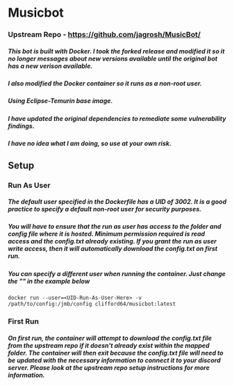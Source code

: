 # Musicbot
### Upstream Repo - https://github.com/jagrosh/MusicBot/
##### This bot is built with Docker. I took the forked release and modified it so it no longer messages about new versions available until the original bot has a new verison available.
##### I also modified the Docker container so it runs as a non-root user.

##### Using Eclipse-Temurin base image. 

##### I have updated the original dependencies to remediate some vulnerability findings.

##### I have no idea what I am doing, so use at your own risk.

## Setup

### Run As User

##### The default user specified in the Dockerfile has a UID of 3002. It is a good practice to specify a default non-root user for security purposes.

##### You will have to ensure that the run as user has access to the folder and config file where it is hosted. Minimum permission required is read access and the config.txt already existing. If you grant the run as user write access, then it will automatically download the config.txt on first run. 

##### You can specify a different user when running the container. Just change the "<UID-Run-As-User-Here>" in the example below

`docker run --user=<UID-Run-As-User-Here> -v /path/to/config:/jmb/config clifford64/musicbot:latest`

### First Run

##### On first run, the container will attempt to download the config.txt file from the upstream repo if it doesn't already exist within the mapped folder. The container will then exit because the config.txt file will need to be updated with the necessary information to connect it to your discord server. Please look at the upstream repo setup instructions for more information.
